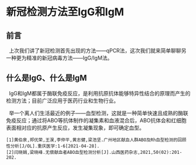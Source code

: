 # 新冠检测方法至IgG和IgM
## 前言
&nbsp; 上次我们讲了新冠检测首先出现的方法——qPCR法，这次我们就来简单聊聊另一种更为精准的新冠病毒方法——IgG/IgM法。
## 什么是IgG、什么是IgM
&nbsp; IgG和IgM都属于酶联免疫反应，是利用抗原抗体能够特异性结合的原理而产生的检测方法；目前广泛应用于医药行业和生物行业。 

&nbsp; 举一个离人们生活最近的例子——血型检测，这就是一种简单快速且成熟的酶联免疫反应；通过将ABO等抗体制作的凝集素和血液混合后，ABO抗体会和红细胞表面相对应的抗原产生反应，发生凝集现象，即可确定血型。














```shell
[1]黄伯泉,郑优荣,王淏,李仲平,黄志健,梁浩坚.广州地区献血人群ABO及Rh血型检测的回顾性分析[J/OL].重庆医学:1-6[2021-04-28].
[2]闫晓娟,梁晓峰.无偿献血者ABO血型检测分析[J].山西医药杂志,2021,50(02):201-202.
```
